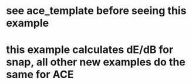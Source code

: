# see ace_template before seeing this example
# this example calculates dE/dB for snap, all other new examples do the same for ACE
